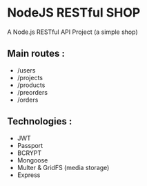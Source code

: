 # NodeJS RESTful SHOP
A Node.js RESTful API Project (a simple shop)

## Main routes :
- /users 
- /projects
- /products
- /preorders
- /orders

## Technologies :

- JWT
- Passport
- BCRYPT
- Mongoose
- Multer & GridFS (media storage)
- Express
